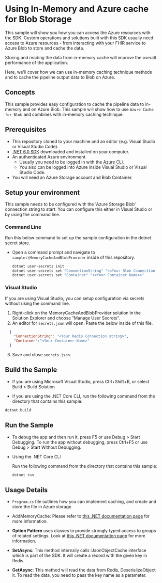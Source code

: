 # Using In-Memory and Azure cache for Blob Storage

This sample will show you how you can access the Azure resources with the SDK. Custom operations and solutions built with this SDK usually need access to Azure resources - from interacting with your FHIR service to Azure Blob to store and cache the data.

Storing and reading the data from in-memory cache will improve the overall performance of the application.

Here, we'll cover how we can use in-memory caching technique methods and to cache the pipeline output data to Blob on Azure.

## Concepts

This sample provides easy configuration to cache the pipeline data to in-memory and on Azure Blob. This sample will show how to use `Azure Cache for Blob` and combines with in-memory caching techinque.

## Prerequisites

- This repository cloned to your machine and an editor (e.g. Visual Studio or Visual Studio Code).
- [.NET 6.0 SDK](https://dotnet.microsoft.com/download) downloaded and installed on your computer.
- An authenticated Azure environment.
  - Usually you need to be logged in with the [Azure CLI](https://docs.microsoft.com/cli/azure/).
  - You also can be logged into Azure inside Visual Studio or Visual Studio Code.
- You will need an Azure Storage account and Blob Container.

## Setup your environment

This sample needs to be configured with the 'Azure Storage Blob' connection string to start. You can configure this either in Visual Studio or by using the command line.

### Command Line

Run this below command to set up the sample configuration in the dotnet secret store.

- Open a command prompt and navigate to `samples\MemoryCacheAndBlobProvider` inside of this repository.

    ```bash
    dotnet user-secrets init
    dotnet user-secrets set "ConnectionString" "<<Your Blob Connection string>>"
    dotnet user-secrets set "Container" "<<Your Container Name>>"
    ```

### Visual Studio

If you are using Visual Studio, you can setup configuration via secrets without using the command line.

 1. Right-click on the MemoryCacheAndBlobProvider solution in the Solution Explorer and choose "Manage User Secrets".
 2. An editor for `secrets.json` will open. Paste the below inside of this file.

```json
  {
    "ConnectionString": "<Your Redis Connection string>",
    "Container":"<Your Container Name>" 
  }
```

3. Save and close `secrets.json`.

## Build the Sample 

- If you are using Microsoft Visual Studio, press Ctrl+Shift+B, or select Build > Build Solution 

- If you are using the .NET Core CLI, run the following command from the directory that contains this sample: 

```bash
dotnet build
```

## Run the Sample

- To debug the app and then run it, press F5 or use Debug > Start Debugging. To run the app without debugging, press Ctrl+F5 or use Debug > Start Without Debugging. 

- Using the .NET Core CLI 

    Run the following command from the directory that contains this sample: 
    ```bash
    dotnet run
    ```

## Usage Details

- `Program.cs` file  outlines how you can implement caching, and create and store the file in Azure storage. 

- AddMemoryCache: Please refer to [this .NET documentation page](https://docs.microsoft.com/en-us/dotnet/api/microsoft.extensions.dependencyinjection.memorycacheservicecollectionextensions.addmemorycache?view=dotnet-plat-ext-6.0) for more information.

- **Option Pattern** uses classes to provide strongly typed access to groups of related settings. Look at [this .NET documentation page](https://docs.microsoft.com/dotnet/api/overview/azure/identity-readme#environment-variables) for more information.
 
- **SetAsync**:  This method internally calls IJsonObjectCache interface which is part of the SDK. It will create a record with the given key in Redis. 

- **GetAsync**: This method will read the data from Redis, DeserializeObject it. To read the data, you need to pass the key name as a parameter.
